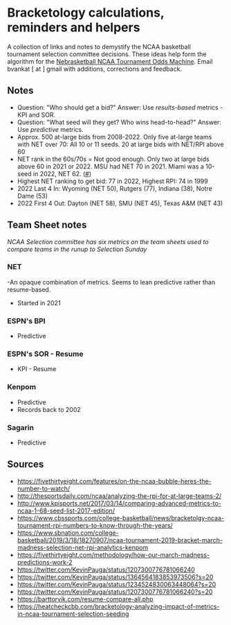# Bracketology calculations, reminders and helpers

A collection of links and notes to demystify the NCAA basketball tournament selection committee decisions. These ideas help form the algorithm for the [Nebrasketball NCAA Tournament Odds Machine](https://nebrasketball.info). Email bvankat [ at ] gmail with additions, corrections and feedback.

## Notes

- Question: "Who should get a bid?" Answer: Use *results-based* metrics - KPI and SOR. 
- Question: "What seed will they get? Who wins head-to-head?" Answer: Use *predictive* metrics.
- Approx. 500 at-large bids from 2008-2022. Only five at-large teams with NET over 70: All 10 or 11 seeds. 20 at large bids with NET/RPI above 60 
- NET rank in the 60s/70s = Not good enough. Only two at large bids above 60 in 2021 or 2022. MSU had NET 70 in 2021. Miami was a 10-seed in 2022, NET 62. ([#](https://twitter.com/JohnGasaway/status/1620824438974418952))
- Highest NET ranking to get bid: 77 in 2022, Highest RPI: 74 in 1999
- 2022 Last 4 In: Wyoming (NET 50), Rutgers (77), Indiana (38), Notre Dame (53)
- 2022 First 4 Out: Dayton (NET 58), SMU (NET 45), Texas A&M (NET 43) 

## Team Sheet notes

*NCAA Selection committee has six metrics on the team sheets used to compare teams in the runup to Selection Sunday*

### NET
-An opaque combination of metrics. Seems to lean predictive rather than resume-based. 
- Started in 2021

### ESPN's BPI
- Predictive

### ESPN's SOR - Resume
- KPI - Resume

### Kenpom
- Predictive
- Records back to 2002

### Sagarin
- Predictive


## Sources

- https://fivethirtyeight.com/features/on-the-ncaa-bubble-heres-the-number-to-watch/
- http://thesportsdaily.com/ncaa/analyzing-the-rpi-for-at-large-teams-2/
- http://www.kpisports.net/2017/03/14/comparing-advanced-metrics-to-ncaa-1-68-seed-list-2017-edition/
- https://www.cbssports.com/college-basketball/news/bracketolgy-ncaa-tournament-rpi-numbers-to-know-through-the-years/
- https://www.sbnation.com/college-basketball/2019/3/18/18270907/ncaa-tournament-2019-bracket-march-madness-selection-net-rpi-analytics-kenpom
- https://fivethirtyeight.com/methodology/how-our-march-madness-predictions-work-2
- https://twitter.com/KevinPauga/status/1207300776781066240
- https://twitter.com/KevinPauga/status/1364564183853973506?s=20
- https://twitter.com/KevinPauga/status/1234524830063448064?s=20
- https://twitter.com/KevinPauga/status/1207300776781066240?s=20
- https://barttorvik.com/resume-compare-all.php
- https://heatcheckcbb.com/bracketology-analyzing-impact-of-metrics-in-ncaa-tournament-selection-seeding


